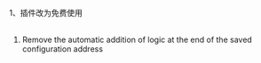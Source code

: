 1、插件改为免费使用
<br/>
<br/>

1. Remove the automatic addition of logic at the end of the saved configuration address